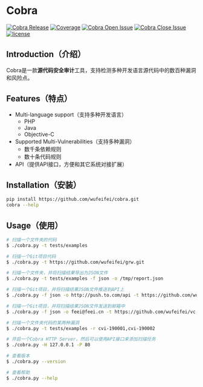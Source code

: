 # Cobra
[![Cobra Release](https://img.shields.io/github/release/wufeifei/cobra.svg)](https://github.com/wufeifei/cobra/releases)
[![Coverage](https://img.shields.io/coveralls/wufeifei/cobra.svg)](https://coveralls.io/github/wufeifei/cobra)
[![Cobra Open Issue](https://img.shields.io/github/issues-raw/wufeifei/cobra.svg)](https://github.com/wufeifei/cobra/issues)
[![Cobra Close Issue](https://img.shields.io/github/issues-closed-raw/wufeifei/cobra.svg)](https://github.com/wufeifei/cobra/issues?q=is%3Aissue+is%3Aclosed)
[![license](https://img.shields.io/github/license/mashape/apistatus.svg?maxAge=2592000)](https://github.com/wufeifei/cobra/blob/master/LICENSE)

## Introduction（介绍）
Cobra是一款**源代码安全审计**工具，支持检测多种开发语言源代码中的数百种漏洞和风险点。

## Features（特点）
- Multi-language support（支持多种开发语言）
    - PHP
    - Java
    - Objective-C
- Supported Multi-Vulnerabilities（支持多种漏洞）
    - 数千条依赖规则
    - 数十条代码规则
- API（提供API接口，方便和其它系统对接扩展）

## Installation（安装）
```bash
pip install https://github.com/wufeifei/cobra.git
cobra --help
```

## Usage（使用）
```bash
# 扫描一个文件夹的代码
$ ./cobra.py -t tests/examples

# 扫描一个Git项目代码
$ ./cobra.py -t https://github.com/wufeifei/grw.git

# 扫描一个文件夹，并将扫描结果导出为JSON文件
$ ./cobra.py -t tests/examples -f json -o /tmp/report.json

# 扫描一个Git项目，并将扫描结果JSON文件推送到API上
$ ./cobra.py -f json -o http://push.to.com/api -t https://github.com/wufeifei/vc.git

# 扫描一个Git项目，并将扫描结果JSON文件发送到邮箱中
$ ./cobra.py -f json -o feei@feei.cn -t https://github.com/wufeifei/vc.git

# 扫描一个文件夹代码的某两种漏洞
$ ./cobra.py -t tests/examples -r cvi-190001,cvi-190002

# 开启一个Cobra HTTP Server，然后可以使用API接口来添加扫描任务
$ ./cobra.py -H 127.0.0.1 -P 80

# 查看版本
$ ./cobra.py --version

# 查看帮助
$ ./cobra.py --help
```
